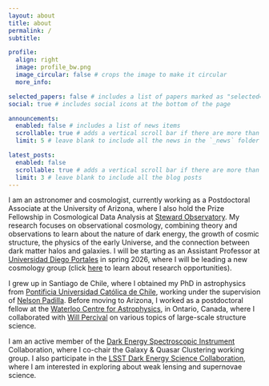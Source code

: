 ```yaml
---
layout: about
title: about
permalink: /
subtitle:

profile:
  align: right
  image: profile_bw.png
  image_circular: false # crops the image to make it circular
  more_info:

selected_papers: false # includes a list of papers marked as "selected={true}"
social: true # includes social icons at the bottom of the page

announcements:
  enabled: false # includes a list of news items
  scrollable: true # adds a vertical scroll bar if there are more than 3 news items
  limit: 5 # leave blank to include all the news in the `_news` folder

latest_posts:
  enabled: false
  scrollable: true # adds a vertical scroll bar if there are more than 3 new posts items
  limit: 3 # leave blank to include all the blog posts
---
```


I am an astronomer and cosmologist, currently working as a Postdoctoral Associate at the University of Arizona, where I also hold the Prize Fellowship in Cosmological Data Analysis at [Steward Observatory](https://astro.arizona.edu). My research focuses on observational cosmology, combining theory and observations to learn about the nature of dark energy, the growth of cosmic structure, the physics of the early Universe, and the connection between dark matter halos and galaxies. I will be starting as an Assistant Professor at [Universidad Diego Portales](https://astronomia.udp.cl) in spring 2026, where I will be leading a new cosmology group (click [here](https://astronomia.udp.cl/en/research/areas/cosmology-and-lss/) to learn about research opportunities).

I grew up in Santiago de Chile, where I obtained my PhD in astrophysics from [Pontificia Universidad Católica de Chile](https://www.uc.cl), working under the supervision of [Nelson Padilla](https://iate.oac.uncor.edu/en/staff-members/2544/). Before moving to Arizona, I worked as a postdoctoral fellow at the [Waterloo Centre for Astrophysics](https://uwaterloo.ca/astrophysics-centre/), in Ontario, Canada, where I collaborated with [Will Percival](https://uwaterloo.ca/physics-astronomy/profile/wperciva) on various topics of large-scale structure science.

I am an active member of the [Dark Energy Spectroscopic Instrument](https://www.desi.lbl.gov) Collaboration, where I co-chair the Galaxy & Quasar Clustering working group. I also participate in the [LSST Dark Energy Science Collaboration](https://lsstdesc.org), where I am interested in exploring about weak lensing and supernovae science.

